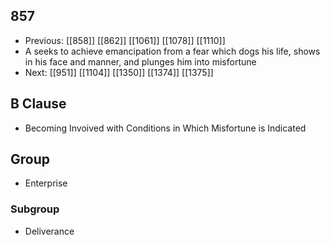 ## 857
- Previous: [[858]] [[862]] [[1061]] [[1078]] [[1110]] 
- A seeks to achieve emancipation from a fear which dogs his life, shows in his face and manner, and plunges him into misfortune
- Next: [[951]] [[1104]] [[1350]] [[1374]] [[1375]] 

## B Clause
- Becoming Invoived with Conditions in Which Misfortune is Indicated

## Group
- Enterprise

### Subgroup
- Deliverance

